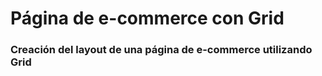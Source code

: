 # Página de e-commerce con Grid

### Creación del layout de una página de e-commerce utilizando Grid

